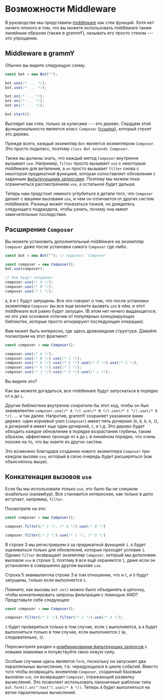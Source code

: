 # Возможности Middleware

В руководстве мы представили [middleware](../guide/middleware) как стек функций.
Хотя нет ничего плохого в том, что вы можете использовать middleware таким
линейным образом (также в grammY), называть его просто стеком --- это упрощение.

## Middleware в grammY

Обычно вы видите следующую схему.

```ts
const bot = new Bot("");

bot.use(/* ... */);
bot.use(/* ... */);

bot.on(/* ... */);
bot.on(/* ... */);
bot.on(/* ... */);

bot.start();
```

Выглядит как стек, только за кулисами --- это дерево. Сердцем этой
функциональности является класс `Composer` ([ссылка](/ref/core/composer)),
который строит это дерево.

Прежде всего, каждый экземпляр `Bot` является экземпляром `Composer`. Это просто
подкласс, поэтому `class Bot extends Composer`.

Также вы должны знать, что каждый метод `Composer` внутренне вызывает `use`.
Например, `filter` просто вызывает `use` с некоторым middleware для ветвления, а
`on` просто вызывает `filter` снова с некоторой предикатной функцией, которая
сопоставляет обновления с заданным
[фильтрующими запросами](../guide/filter-queries). Поэтому мы можем пока
ограничиться рассмотрением `use`, а остальное будет дальше.

Теперь нам предстоит немного углубиться в детали того, что `Composer` делает с
вашими вызовами `use`, и чем он отличается от других систем middleware. Разница
может показаться тонкой, но дождитесь следующего подраздела, чтобы узнать,
почему она имеет замечательные последствия.

## Расширение `Composer`

Вы можете установить дополнительный middleware на экземпляр `Composer` даже
после установки самого `Composer` где-либо.

```ts
const bot = new Bot(""); // подкласс `Composer`

const composer = new Composer();
bot.use(composer);

// Они будут запущены:
composer.use(/* A */);
composer.use(/* B */);
composer.use(/* C */);
```

`A`, `B` и `C` будут запущены. Все это говорит о том, что после установки
экземпляра `Composer` вы все еще можете вызвать `use` в нём, и этот middleware
всё равно будет запущен. (В этом нет ничего выдающегося, но это уже основное
отличие от популярных конкурирующих библиотек, которые просто игнорируют
последующие операции).

Вам может быть интересно, где здесь древовидная структура. Давайте посмотрим на
этот фрагмент:

```ts
const composer = new Composer();

composer.use(/* A */);
composer.use(/* B */).use(/* C */);
composer.use(/* D */).use(/* E */).use(/* F */).use(/* G */);
composer.use(/* H */).use(/* I */);
composer.use(/* J */).use(/* K */).use(/* L */);
```

Вы видите это?

Как вы можете догадаться, все middleware будут запускаться в порядке от `A` до
`L`.

Другие библиотеки внутренне сократили бы этот код, чтобы он был эквивалентен
`composer.use(/* A */).use(/* B */).use(/* C */).use(/* D */)...` и так далее.
Напротив, grammY сохраняет указанное вами дерево: один корневой узел
(`composer`) имеет пять дочерних (`A`, `B`, `D`, `H`, `J`), а дочерний `B` имеет
еще один дочерний, `C`, и т.д. Это дерево будет обходить каждое обновление в
порядке возрастания глубины, таким образом, эффективно проходя от `A` до `L` в
линейном порядке, что очень похоже на то, что вы знаете из других систем.

Это возможно благодаря созданию нового экземпляра `Composer` при каждом вызове
`use`, который в свою очередь будет расширяться (как объяснялось выше).

## Конкатенация вызовов `use`

Если бы мы использовали только `use`, это было бы не слишком юзабельно
(каламбур). Все становится интереснее, как только в дело вступает, например,
`filter`.

Посмотрите на это:

```ts
const composer = new Composer();

composer.filter(/* 1 */, /* A */).use(/* B */)

composer.filter(/* 2 */).use(/* C */, /* D */)
```

В строке 3 мы регистрируем `A` за предикатной функцией `1`. `A` будет
оцениваться только для обновлений, которые проходят условие `1`. Однако `filter`
возвращает экземпляр `Composer`, который мы дополняем вызовом `use` в строке 3,
поэтому `B` все ещё охраняется `1`, даже если он установлен в совершенно другом
вызове `use`.

Строка 5 эквивалентна строке 3 в том отношении, что и `C`, и `D` будут запущены,
только если выполняется `2`.

Помните, как вызовы `bot.on()` можно было объединять в цепочку, чтобы
конкатенировать запросы фильтрации с помощью AND? Представьте себе следующее:

```ts
const composer = new Composer();

composer.filter(/* 1 */).filter(/* 2 */).use(/* A */);
```

`2` будет проверяться только в том случае, если `1` выполняется, а `A` будет
выполняться только в том случае, если выполняется `2` (и, следовательно, `1`).

Пересмотрите раздел о
[комбинировании фильтрующих запросов](../guide/filter-queries#комбинирование-нескольких-запросов)
с новыми знаниями и почувствуйте свою новую силу.

Особым случаем здесь является `fork`, поскольку он запускает два параллельных
вычисления, т.е. чередующихся в цикле событий. Вместо того чтобы возвращать
экземпляр `Composer`, созданный базовым вызовом `use`, он возвращает `Composer`,
отражающий развилку вычислений. Это позволяет использовать лаконичные шаблоны
типа `bot.fork().on(":text").use(/* A */)`. Теперь `A` будет выполняться на
ветке параллельных вычислений.
